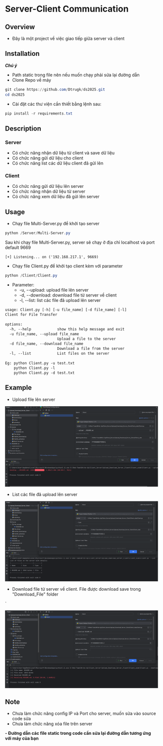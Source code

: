 # Server-Client Communication 
## Overview
- Đây là một project về việc giao tiếp giữa server và client
## Installation

***Chú ý***
- Path static trong file nên nếu muốn chạy phải sửa lại đường dẫn 
- Clone Repo về máy
```powershell
git clone https://github.com/Dtrugk/ds2025.git
cd ds2025
```

- Cài đặt các thư viện cần thiết bằng lệnh sau:
```powershell
pip install -r requirements.txt
```

## Description
### Server

- Có chức năng nhận dữ liệu từ client và save dữ liệu 
- Có chức năng gửi dữ liệu cho client
- Có chức năng list các dữ liệu client đã gửi lên 

### Client

- Có chức năng gửi dữ liệu lên server
- Có chức năng nhận dữ liệu từ server
- Có chức năng xem dữ liệu đã gửi lên server

## Usage

- Chạy file Multi-Server.py để khởi tạo server
```powershell
python /Server/Multi-Server.py
```
Sau khi chạy file Multi-Server.py, server sẽ chạy ở địa chỉ localhost và port default 9669 
```text
[+] Listening... on ('192.168.217.1', 9669)
```

- Chạy file Client.py để khởi tạo client kèm với parameter 
```powershell
python /Client/Client.py
```
- Parameter:
  - -u, --upload: upload file lên server
  - -d, --download: download file từ server về client
  - -l, --list: list các file đã upload lên server
```
usage: Client.py [-h] [-u file_name] [-d file_name] [-l]
Client for File Transfer

options:
  -h, --help            show this help message and exit
  -u file_name, --upload file_name
                        Upload a file to the server
  -d file_name, --download file_name
                        Download a file from the server
  -l, --list            List files on the server
  
Eg: python Client.py -u test.txt
    python Client.py -l 
    python Client.py -d test.txt
  ```

## Example
- Upload file lên server

![img.png](img.png)

- List các file đã upload lên server

![img_1.png](img_1.png)

- Download file từ server về client. File được download save trong "Download_File" folder

`

![img_2.png](img_2.png)

## Note 
- Chưa làm chức năng config IP và Port cho server, muốn sửa vào source code sửa 
- Chưa làm chức năng xóa file trên server

**- Đường dẫn các file static trong code cần sửa lại đường dẫn tương ứng với máy của bạn**